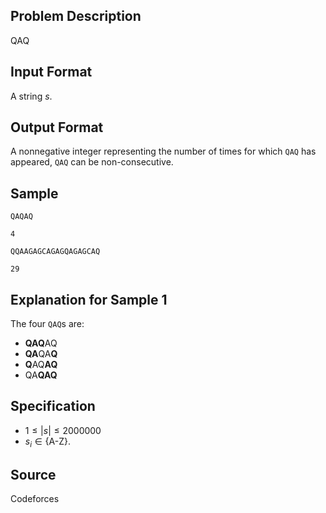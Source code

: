 ## Problem Description

QAQ

## Input Format

A string $s$.

## Output Format

A nonnegative integer representing the number of times for which `QAQ` has appeared, `QAQ` can be non-consecutive.

## Sample

```input1
QAQAQ
```

```output1
4
```

```input2
QQAAGAGCAGAGQAGAGCAQ
```

```output2
29
```

## Explanation for Sample 1

The four `QAQ`s are:

- **QAQ**AQ
- **QA**QA**Q**
- **Q**AQ**AQ**
- QA**QAQ**

## Specification

- $1 \leq |s| \leq 2000000$
- $s_i \in \{\text{A-Z}\}$.

## Source

Codeforces